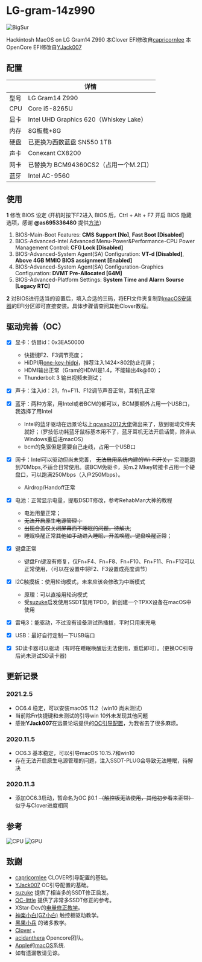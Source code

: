 # LG-gram-14z990

![BigSur](PIC/BigSur.png)

Hackintosh MacOS on LG Gram14 Z990
本Clover EFI修改自[capricornlee](https://github.com/capricornlee/LG-Gram13-Z990)
本OpenCore EFI修改自[YJack007](http://bbs.pcbeta.com/viewthread-1876088-1-1.html)

## 配置

|      | 详情   |
| ---- | -----------------------------------------|
| 型号 | LG Gram14 Z990|
| CPU  | Core i5-8265U|
| 显卡 | Intel UHD Graphics 620（Whiskey Lake）|
| 内存 | 8G板载+8G|
| 硬盘 | 已更换为西数蓝盘 SN550 1TB|
| 声卡 | Conexant CX8200|
| 网卡 | 已替换为 BCM94360CS2（占用一个M.2口）|
| 蓝牙 | Intel AC-9560|

## 使用

**1** 修改 BIOS 设定 (开机时按下F2进入 BIOS 后，Ctrl + Alt + F7 开启 BIOS 隐藏选项，感谢 **@as695336480** 提供[方法](https://github.com/capricornlee/LG-Gram13-Z990/issues/7#issue-624133249)）
1. BIOS-Main-Boot Features: **CMS Support [No]**, **Fast Boot [Disabled]** 
2. BIOS-Advanced-Intel Advanced Menu-Power&Performance-CPU Power Management Control: **CFG Lock [Disabled]** 
3. BIOS-Advanced-System Agent(SA) Configuration: **VT-d [Disabled]**,  **Above 4GB MMIO BIOS assignment [Enabled]** 
4. BIOS-Advanced-System Agent(SA) Configuration-Graphics Configuration: **DVMT Pre-Allocated [64M]**
5. BIOS-Advanced-Platform Settings: **System Time and Alarm Sourse [Legacy RTC]**
 
**2** 对BIOS进行适当的设置后，填入合适的三码，将EFI文件夹复制到[macOS安装器](https://support.apple.com/zh-cn/HT201372)的EFI分区即可直接安装。具体步骤请查阅其他Clover教程。

## 驱动完善（OC）

- [x] 显卡：仿冒id：0x3EA50000
  - 快捷键F2、F3调节亮度；
  - HiDPI用[one-key-hidpi](https://github.com/xzhih/one-key-hidpi)，推荐注入1424×802防止花屏；
  - HDMI输出正常（Gram的HDMI是1.4，不能输出4k@60）；
  - Thunderbolt 3 输出视频未测试；
  
- [x] 声卡：注入id：21，fn+F11、F12调节声音正常，耳机孔正常

- [x] 蓝牙：两种方案，用Intel或者BCM的都可以，BCM要额外占用一个USB口，我选择了用Intel
  - Intel的蓝牙驱动在远景论坛上[qcwap2012大佬](http://bbs.pcbeta.com/forum.php?mod=viewthread&tid=1838959&highlight=Intel%C0%B6%D1%C0)做出来了，放到驱动文件夹就好；（罗技低功耗蓝牙鼠标基本用不了，蓝牙耳机无法开启话筒，除非从Windows重启进macOS）
  - bcm的免驱但是需要自己走线，占用一个USB口
  
- [x] 网卡：Intel可以驱动但尚未完善， ~~无法启用系统内建的Wi-Fi开关，~~ 实测能跑到70Mbps,不适合日常使用。装BCM免驱卡，买m.2 Mkey转接卡占用一个硬盘口，可以跑满250Mbps（入户250Mbps）。
  - Airdrop/Handoff正常

- [x] 电池：正常显示电量，提取DSDT修改，参考RehabMan大神的教程
  - 电池用量正常；
  - ~~无法开启原生电源管理；~~
  - ~~出现合盖仅关闭屏幕而不睡眠的问题，待解决~~;
  - 睡眠唤醒正常~~其他如手动进入睡眠、开盖唤醒、键盘唤醒正常~~；
  
- [x] 键盘正常
  - 键盘Fn键没有修复，仅Fn+F4、Fn+F8、Fn+F10、Fn+F11、Fn+F12可以正常使用，（可以在设置中将F2、F3设置成亮度调节）

- [x] I2C触摸板：使用轮询模式，未来应该会修改为中断模式
  - 原理：可以直接用轮询模式
  - 受[suzuke](https://github.com/suzuke/LG-Gram-13z980-Opencore)启发使用SSDT禁用TPD0，新创建一个TPXX设备在macOS中使用

- [x] 雷电3：能驱动，不过没有设备测试热插拔，平时只用来充电

- [x] USB：最好自行定制一下USB端口

- [x] SD读卡器可以驱动（有时在睡眠唤醒后无法使用，重启即可）。(更换OC引导后尚未测试SD读卡器)

## 更新记录

### 2021.2.5

* OC6.4 稳定，可以安装macOS 11.2（win10 尚未测试）
* 当前除Fn快捷键和未测试的引导win 10外未发现其他问题
* 感谢**YJack007**在远景论坛提供的[OC引导配置](http://bbs.pcbeta.com/viewthread-1876088-1-1.html)，为我省去了很多麻烦。

### 2020.11.5
* OC6.3 基本稳定，可以引导macOS 10.15.7和win10
* 存在无法开启原生电源管理的问题，注入SSDT-PLUG会导致无法睡眠，待解决

### 2020.11.3
* 添加OC6.3启动，暂命名为OC β0.1 ~~（触控板无法使用，其他初步看来正常）~~ 似乎与Clover进度相同

## 参考

![CPU](PIC/cpu.png)
![GPU](PIC/HEVC.png)

## 致謝

+ [capricornlee](https://github.com/capricornlee/LG-Gram13-Z990) CLOVER引导配置的基础。
+ [YJack007](http://bbs.pcbeta.com/viewthread-1876088-1-1.html) OC引导配置的基础。
+ [suzuke](https://github.com/suzuke/LG-Gram-13z980-Opencore) 提供了相当多的SSDT修正启发。
+ [OC-little](https://github.com/daliansky/OC-little) 提供了非常多SSDT修正的参考。
+ XStar-Dev的[电量修正教学](https://xstar-dev.github.io/hackintosh_advanced/Guide_For_Battery_Hotpatch.html)。
+ [神楽小白(GZ小白)](https://blog.gzxiaobai.cn/) 触控板驱动教学。
+ [黑果小兵](https://blog.gzxiaobai.cn/) 的诸多教学。
+ [Clover](https://sourceforge.net/projects/cloverefiboot/) 。
+ [acidanthera](https://github.com/acidanthera) Opencore团队。
+ [Apple](https://www.apple.com)的[macOS](https://www.apple.com.cn/macos/)系统.
+ 如有遗漏敬请见谅。
